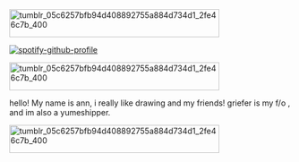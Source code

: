 <img width="375" height="50" alt="tumblr_05c6257bfb94d408892755a884d734d1_2fe46c7b_400" src="https://github.com/user-attachments/assets/3495ba65-d494-49e7-829e-3908e871392a" />



[![spotify-github-profile](https://spotify-github-profile.kittinanx.com/api/view?uid=31rjpcorofdavo2urkpbmj4p3z3m&cover_image=true&theme=novatorem&show_offline=false&background_color=000000&interchange=false&bar_color=000000&bar_color_cover=true)](https://spotify-github-profile.kittinanx.com/api/view?uid=31rjpcorofdavo2urkpbmj4p3z3m&redirect=true)

<img width="375" height="50" alt="tumblr_05c6257bfb94d408892755a884d734d1_2fe46c7b_400" src="https://github.com/user-attachments/assets/3495ba65-d494-49e7-829e-3908e871392a" />


hello! My name is ann, i really like drawing and my friends! griefer is my f/o , and im also a yumeshipper.


<img width="375" height="50" alt="tumblr_05c6257bfb94d408892755a884d734d1_2fe46c7b_400" src="https://github.com/user-attachments/assets/3495ba65-d494-49e7-829e-3908e871392a" />

